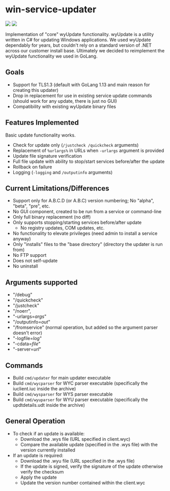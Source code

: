 # win-service-updater

![](https://github.com/huntresslabs/win-service-updater/workflows/Build/badge.svg)
![](https://github.com/huntresslabs/win-service-updater/workflows/Test/badge.svg)

Implementation of "core" wyUpdate functionality. wyUpdate is a utility written in C# for updating Windows applications. We used wyUpdate dependably for years, but couldn't rely on a standard version of .NET across our customer install base. Ultimately we decided to reimplement the wyUpdate functionality we used in GoLang.

## Goals

- Support for TLS1.3 (default with GoLang 1.13 and main reason for creating this updater)
- Drop in replacement for use in existing service update commands (should work for any update, there is just no GUI)
- Compatibility with existing wyUpdate binary files

## Features Implemented

Basic update functionality works.

- Check for update only (`/justcheck /quickcheck` arguments)
- Replacement of `%urlargs%` in URLs when `-urlargs` argument is provided
- Update file signature verification
- Full file update with ability to stop/start services before/after the update
- Rollback on failure
- Logging (`-logging` and `/outputinfo` arguments)

## Current Limitations/Differences

- Support only for A.B.C.D (or A.B.C) version numbering; No "alpha", "beta", "pre", etc.
- No GUI component, created to be run from a service or command-line
- Only full binary replacement (no diff)
- Only supports stopping/starting services before/after update
  - No registry updates, COM updates, etc.
- No functionality to elevate privileges (need admin to install a service anyway)
- Only "installs" files to the "base directory" (directory the updater is run from)
- No FTP support
- Does not self-update
- No uninstall

## Arguments supported

- "/debug"
- "/quickcheck"
- "/justcheck"
- "/noerr",
- "-urlargs=_args_"
- "/outputinfo=_out_"
- "/fromservice" (normal operation, but added so the argument parser doesn't error)
- "-logfile=_log_"
- "-cdata=_file_"
- "-server=_url_"

## Commands

- Build `cmd/updater` for main updater executable
- Build `cmd/wycparser` for WYC parser executable (specifically the iuclient.iuc inside the archive)
- Build `cmd/wysparser` for WYS parser executable
- Build `cmd/wyuparser` for WYU parser executable (specifically the updtdetails.udt inside the archive)

## General Operation

- To check if an update is available:
  - Download the .wys file (URL specified in client.wyc)
  - Compare the available update (specified in the .wys file) with the version currently installed
- If an update is required:
  - Download the .wyu file (URL specified in the .wys file)
  - If the update is signed, verify the signature of the update otherwise verify the checksum
  - Apply the update
  - Update the version number contained within the client.wyc
